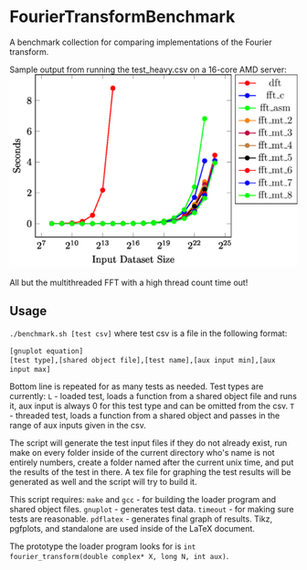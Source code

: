 # FourierTransformBenchmark
A benchmark collection for comparing implementations of the Fourier transform.

Sample output from running the test_heavy.csv on a 16-core AMD server:
![graph](./sample.png)

All but the multithreaded FFT with a high thread count time out!

## Usage
`./benchmark.sh [test csv]` where test csv is a file in the following format:
```[smallest input power],[largest input power],[timeout in seconds]
[gnuplot equation]
[test type],[shared object file],[test name],[aux input min],[aux input max]
```
Bottom line is repeated for as many tests as needed.
Test types are currently:
`L` - loaded test, loads a function from a shared object file and runs it, aux input is always 0 for this test type and can be omitted from the csv.
`T` - threaded test, loads a function from a shared object and passes in the range of aux inputs given in the csv.

The script will generate the test input files if they do not already exist, run make on every folder inside of the current directory who's name is not entirely numbers, create a folder named after the current unix time, and put the results of the test in there. A tex file for graphing the test results will be  generated as well and the script will try to build it.

This script requires:
`make` and `gcc` - for building the loader program and shared object files.
`gnuplot` - generates test data.
`timeout` - for making sure tests are reasonable.
`pdflatex` - generates final graph of results.
Tikz, pgfplots, and standalone are used inside of the LaTeX document.

The prototype the loader program looks for is `int fourier_transform(double complex* X, long N, int aux)`.